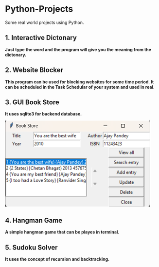 # Python-Projects
Some real world projects using Python.


## 1. Interactive Dictonary
**Just type the word and the program will give you the meaning from the dictonary.**

## 2. Website Blocker
**This program can be used for blocking websites for some time period**.
**It can be scheduled in the Task Schedular of your system and used in real**.

## 3. GUI Book Store
**It uses sqlite3 for backend database.**

![](Book%20Store/Screenshot.png)

## 4. Hangman Game
**A simple hangman game that can be playes in terminal.**

## 5. Sudoku Solver
**It uses the concept of recursion and backtracking.**
